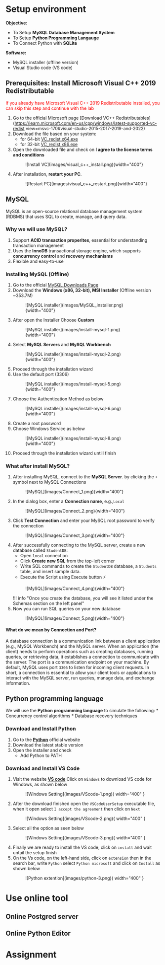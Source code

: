 
# Setup environment

**Objective:**

* To Setup **MySQL Database Management System**
* To Setup **Python Programming Langauge**
* To Connect Python with **SQLite**

**Software:**

* MySQL installer (offline version)
* Visual Studio code (VS code)


## Prerequisites: Install Microsoft Visual C++ 2019 Redistributable

<span style="color: red;"> If you already have Microsoft Visual C++ 2019 Redistributable installed, you can skip this step and continue with the lab</span>


1. Go to the official Microsoft page
[Download VC++ Redistributables](https://learn.microsoft.com/en-us/cpp/windows/latest-supported-vc-redist view=msvc-170#visual-studio-2015-2017-2019-and-2022)
2. Download the file based on your system:
    * for 64-bit [VC_redist.x64.exe](https://aka.ms/vs/17/release/vc_redist.x64.exe)
    * for 32-bit [VC_redist.x86.exe](https://aka.ms/vs/17/release/vc_redist.x86.exe)
3. Open the downloaded file and check on **I agree to the license terms and conditions**
    <figure markdown="span">
    ![Install VC](images/visual_c++_install.png){width="400"}
    </figure>
4.  After installation, **restart your PC**.
    <figure markdown="span">
    ![Restart PC](images/visual_c++_restart.png){width="400"}
    </figure>




## MySQL

MySQL is an open-source relational database management system (RDBMS) that uses SQL to create, manage, and query data.


### Why we will use MySQL?

1. Support **ACID transaction properites**, essential for understanding transaction management
2. Uses the **InnoDB** transactional storage engine, which supports **concurrency control** and **recovery mechanisms**
3. Flexible and easy-to-use

### Installing MySQL (Offline)

1. Go to the official [MySQL Downloads Page](https://dev.mysql.com/downloads/installer/)
2. Download the **Windows (x86, 32-bit), MSI Installer** (Offline version ~353.7M)
    <figure markdown="span">
    ![MySQL installer](images/MySQL_installer.png){width="400"}
    </figure>
3. After open the Installer Choose **Custom**
    <figure markdown="span">
    ![MySQL installer](images/install-mysql-1.png){width="400"}
    </figure>
4. Select **MySQL Servers** and **MySQL Workbench**
    <figure markdown="span">
    ![MySQL installer](images/install-mysql-2.png){width="400"}
    </figure>
5. Proceed through the installation wizard
6. Use the default port (3306)
    <figure markdown="span">
    ![MySQL installer](images/install-mysql-5.png){width="400"}
    </figure>
7. Choose the Authentication Method as below
    <figure markdown="span">
    ![MySQL installer](images/install-mysql-6.png){width="400"}
    </figure>
8. Create a root password
9. Choose Windows Service as below
    <figure markdown="span">
    ![MySQL installer](images/install-mysql-8.png){width="400"}
    </figure>
10. Proceed through the installation wizard untill finish


### What after install MySQL?


1. After installing MySQL, connect to the **MySQL Server**. by clicking the `+` symbol next to MySQL Connections
    <figure markdown="span">
    ![MySQL](images/Connect_1.png){width="400"}
    </figure>
2. In the dialog box, enter a **Connection name**, e.g.,`Local`
    <figure markdown="span">
    ![MySQL](images/Connect_2.png){width="400"}
    </figure>
3. Click **Test Connection** and enter your MySQL root password to verify the connection
    <figure markdown="span">
    ![MySQL](images/Connect_3.png){width="400"}
    </figure>
4. After successfully connecting to the MySQL server, create a new database called `StudentDB`:
    * Open `local` connection
    * Click **Create new SQL** from the top-left corner
    * Write SQL commands to create the `StudentDB` database, a `Students` table, and insert sample data.
    * Execute the Script using Execute button ⚡
    <figure markdown="span">
    ![MySQL](images/Connect_4.png){width="400"}
    </figure>
    !!! info "Once you create the database, you will see it listed under the Schemas section on the left panel"
5. Now you can run SQL queries on your new database
    <figure markdown="span">
    ![MySQL](images/Connect_5.png){width="400"}
    </figure>
#### What do we mean by Connection and Port?

A database connection is a communication link between a client application (e.g., MySQL Workbench) and the MySQL server. When an application (the client) needs to perform operations such as creating databases, running queries, or retrieving data, it establishes a connection to communicate with the server.
The port is a communication endpoint on your machine. By default, MySQL uses port `3306` to listen for incoming client requests.
In short, a connection is essential to allow your client tools or applications to interact with the MySQL server, run queries, manage data, and exchange information.


## Python programming language

We will use the **Python programming language** to simulate the following:
    * Concurrency control algorithms
    * Database recovery techniques

### Download and Install Python

1. Go to the **[Python](https://www.python.org/downloads/)** official website
2. Download the latest stable version
3. Open the installer and check 
    * Add Python to PATH


### Download and Install VS Code 

1. Visit the website **[VS code](https://code.visualstudio.com/Download)** Click on `Windows` to download VS code for Windows, as shown below<br>
    <figure markdown="span">
    ![Windows Setting](images/VScode-1.png){ width="400" }
    </figure>
2. After the download finished open the `VSCodeUserSetup` executable file, when it open select `I accept the agreement` then click on `Next`<br>
    <figure markdown="span">
    ![Windows Setting](images/VScode-2.png){ width="400" }
    </figure>
3.	Select all the option as seen below<br>
    <figure markdown="span">
    ![Windows Setting](images/VScode-3.png){ width="400" }
    </figure>
4.	Finally we are ready to install the VS code, click on `install` and wait untail the setup finish
5.	On the Vs code, on the left-hand side, click on `extension` then in the search bar, write `Python` select `Python microsoft` and click on `Install` as shown below<br>
    <figure markdown="span">
    ![Python extention](images/python-3.png){ width="400" }
    </figure>

# Use online tool

## Online Postgred server

## Online Python Editor 


# Assignment